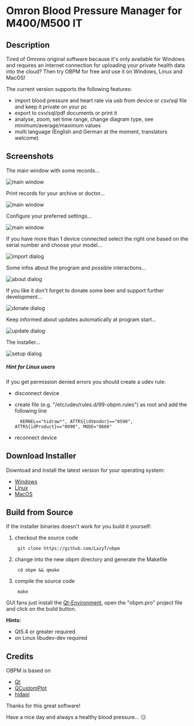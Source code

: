 # **Omron Blood Pressure Manager for M400/M500 IT**

## Description

Tired of Omrons original software because it's only available for Windows and requires an internet connection for uploading your private health data into the cloud? Then try OBPM for free and use it on Windows, Linux and MacOS!

The current version supports the following features:

* import blood pressure and heart rate via usb from device or csv/sql file and keep it private on your pc
* export to csv/sql/pdf documents or print it
* analyse, zoom, set time range, change diagram type, see minimum/average/maximum values
* multi language (English and German at the moment, translators welcome)

## Screenshots

The main window with some records...

![main window](https://raw.github.com/LazyT/obpm/gh-pages/screenshots/screenshot1.png)

Print records for your archive or doctor...

![main window](https://raw.github.com/LazyT/obpm/gh-pages/screenshots/screenshot5.png)

Configure your preferred settings...

![main window](https://raw.github.com/LazyT/obpm/gh-pages/screenshots/screenshot8.png)

If you have more than 1 device connected select the right one based on the serial number and choose your model...

![import dialog](https://raw.github.com/LazyT/obpm/gh-pages/screenshots/screenshot2.png)

Some infos about the program and possible interactions...

![about dialog](https://raw.github.com/LazyT/obpm/gh-pages/screenshots/screenshot3.png)

If you like it don't forget to donate some beer and support further development...

![donate dialog](https://raw.github.com/LazyT/obpm/gh-pages/screenshots/screenshot6.png)

Keep informed about updates automatically at program start...

![update dialog](https://raw.github.com/LazyT/obpm/gh-pages/screenshots/screenshot7.png)

The installer...

![setup dialog](https://raw.github.com/LazyT/obpm/gh-pages/screenshots/screenshot4.png)

##### Hint for Linux users

If you get permission denied errors you should create a udev rule:

* disconnect device
* create file (e.g. "/etc/udev/rules.d/99-obpm.rules") as root and add the following line

		KERNEL=="hidraw*", ATTRS{idVendor}=="0590", ATTRS{idProduct}=="0090", MODE="0666"

* reconnect device

## Download Installer

Download and install the latest version for your operating system:

* [Windows](https://github.com/LazyT/obpm/releases/download/1.0.4/OBPM-1.0.4-win.exe)
* [Linux](https://github.com/LazyT/obpm/releases/download/1.0.4/OBPM-1.0.4-lin.run)
* [MacOS](https://github.com/LazyT/obpm/releases/download/1.0.4/OBPM-1.0.4-mac.dmg)

## Build from Source

If the installer binaries doesn't work for you build it yourself:

1) checkout the source code

		git clone https://github.com/LazyT/obpm

2) change into the new obpm directory and generate the Makefile

		cd obpm && qmake

3) compile the source code

		make

GUI fans just install the [Qt-Environment](http://www.qt.io/download-open-source), open the "obpm.pro" project file and click on the build button.

**Hints:**
 - Qt5.4 or greater required
 - on Linux libudev-dev required

## Credits

OBPM is based on

* [Qt](http://www.qt.io)
* [QCustomPlot](http://www.qcustomplot.com)
* [hidapi](http://www.signal11.us/oss/hidapi)

Thanks for this great software!

Have a nice day and always a healthy blood pressure... :smirk:

